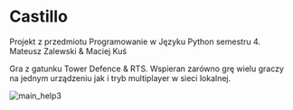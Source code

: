 # Castillo
Projekt z przedmiotu Programowanie w Języku Python semestru 4.  
Mateusz Zalewski & Maciej Kuś

Gra z gatunku Tower Defence & RTS. Wspieran zarówno grę wielu graczy na jednym urządzeniu jak i tryb multiplayer w sieci lokalnej. 

![main_help3](https://user-images.githubusercontent.com/59033082/121103643-a3e23c00-c800-11eb-92dd-915020777c62.png)

